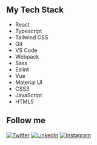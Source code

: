## My Tech Stack

<ul>
  <li>React</li>
  <li>Typescript</li>
  <li>Tailwind CSS</li>
  <li>Git</li>
  <li>VS Code</li>
  <li>Webpack</li>
  <li>Sass</li>
  <li>Eslint</li>
  <li>Vue</li>
  <li>Material UI</li>
  <li>CSS3</li>
  <li>JavaScript</li>
  <li>HTML5</li>
</ul>

## Follow me

<a href="https://twitter.com/natejessen" target="_blank"><img src="https://img.shields.io/badge/Twitter-1da1f2.svg?&style=flat-square&logo=twitter&logoColor=white" alt="Twitter"></a>
<a href="https://www.linkedin.com/in/njessen" target="_blank"><img src="https://img.shields.io/badge/LinkedIn-%230077B5.svg?&style=flat-square&logo=linkedin&logoColor=white" alt="LinkedIn"></a>
<a href="https://www.instagram.com/nathanjessen" target="_blank"><img src="https://img.shields.io/badge/Instagram-%23E4405F.svg?&style=flat-square&logo=instagram&logoColor=white" alt="Instagram"></a>
